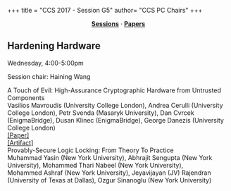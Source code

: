+++
title = "CCS 2017 - Session G5"
author= "CCS PC Chairs"
+++
<center><a href="/sessions"><b>Sessions</b></a> &middot; <a href="/papers"><b>Papers</b></a></center>
<p>
<h2>Hardening Hardware</h2>Wednesday, 4:00-5:00pm<p>Session chair: Haining Wang<div class="bpaper"><span class="ptitle">A Touch of Evil: High-Assurance Cryptographic Hardware from Untrusted Components</span></br><div class="pblock"><span class="author">Vasilios&nbsp;Mavroudis</span> <span class="institution">(University College London)</span>, <span class="author">Andrea&nbsp;Cerulli</span> <span class="institution">(University College London)</span>, <span class="author">Petr&nbsp;Svenda</span> <span class="institution">(Masaryk University)</span>, <span class="author">Dan&nbsp;Cvrcek</span> <span class="institution">(EnigmaBridge)</span>, <span class="author">Dusan&nbsp;Klinec</span> <span class="institution">(EnigmaBridge)</span>, <span class="author">George&nbsp;Danezis</span> <span class="institution">(University College London)</span><br><div class="pextra"><a href="https://arxiv.org/abs/1709.03817">[Paper]</a><br><a href="http://trojantolerance.org">[Artifact]</a><br></div></div></div><div class="bpaper"><span class="ptitle">Provably-Secure Logic Locking: From Theory To Practice</span></br><div class="pblock"><span class="author">Muhammad&nbsp;Yasin</span> <span class="institution">(New York University)</span>, <span class="author">Abhrajit&nbsp;Sengupta</span> <span class="institution">(New York University)</span>, <span class="author">Mohammed&nbsp;Thari&nbsp;Nabeel</span> <span class="institution">(New York University)</span>, <span class="author">Mohammed&nbsp;Ashraf</span> <span class="institution">(New York University)</span>, <span class="author">Jeyavijayan&nbsp;(JV)&nbsp;Rajendran</span> <span class="institution">(University of Texas at Dallas)</span>, <span class="author">Ozgur&nbsp;Sinanoglu</span> <span class="institution">(New York University)</span><br><div class="pextra"></div></div></div>